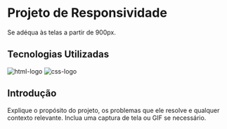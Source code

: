 # Projeto de Responsividade

Se adéqua às telas a partir de 900px.

## Tecnologias Utilizadas

<img src="https://img.shields.io/badge/HTML5-E34F26.svg?style=for-the-badge&logo=HTML5&logoColor=white" alt="html-logo"/>
<img src="https://img.shields.io/badge/CSS3-1572B6.svg?style=for-the-badge&logo=CSS3&logoColor=white" alt="css-logo"/>

## Introdução

Explique o propósito do projeto, os problemas que ele resolve e qualquer contexto relevante. Inclua uma captura de tela ou GIF se necessário.

